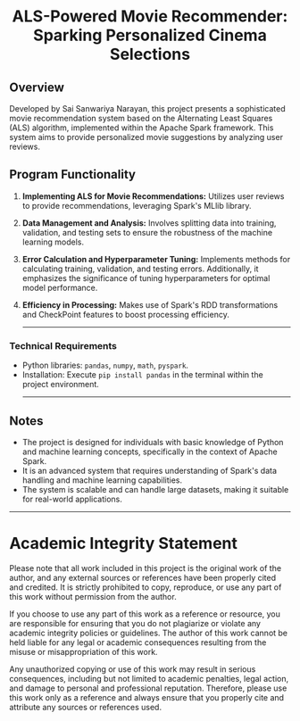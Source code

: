 <h1 align="center">ALS-Powered Movie Recommender: Sparking Personalized Cinema Selections</h1>

## Overview
Developed by Sai Sanwariya Narayan, this project presents a sophisticated movie recommendation system based on the Alternating Least Squares (ALS) algorithm, implemented within the Apache Spark framework. This system aims to provide personalized movie suggestions by analyzing user reviews.

## Program Functionality
1. **Implementing ALS for Movie Recommendations:** Utilizes user reviews to provide recommendations, leveraging Spark's MLlib library.
2. **Data Management and Analysis:** Involves splitting data into training, validation, and testing sets to ensure the robustness of the machine learning models.
3. **Error Calculation and Hyperparameter Tuning:** Implements methods for calculating training, validation, and testing errors. Additionally, it emphasizes the significance of tuning hyperparameters for optimal model performance.
4. **Efficiency in Processing:** Makes use of Spark's RDD transformations and CheckPoint features to boost processing efficiency.

	____

### Technical Requirements
- Python libraries: `pandas`, `numpy`, `math`, `pyspark`.
- Installation: Execute `pip install pandas` in the terminal within the project environment.
	_____

## Notes
- The project is designed for individuals with basic knowledge of Python and machine learning concepts, specifically in the context of Apache Spark.
- It is an advanced system that requires understanding of Spark's data handling and machine learning capabilities.
- The system is scalable and can handle large datasets, making it suitable for real-world applications.

____

# Academic Integrity Statement

Please note that all work included in this project is the original work of the author, and any external sources or references have been properly cited and credited. It is strictly prohibited to copy, reproduce, or use any part of this work without permission from the author.

If you choose to use any part of this work as a reference or resource, you are responsible for ensuring that you do not plagiarize or violate any academic integrity policies or guidelines. The author of this work cannot be held liable for any legal or academic consequences resulting from the misuse or misappropriation of this work.

Any unauthorized copying or use of this work may result in serious consequences, including but not limited to academic penalties, legal action, and damage to personal and professional reputation. Therefore, please use this work only as a reference and always ensure that you properly cite and attribute any sources or references used.
